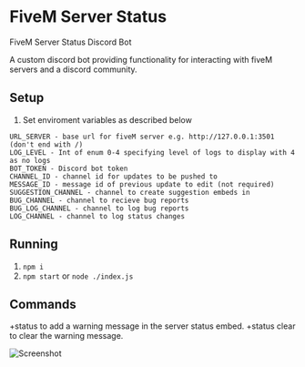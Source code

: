 # FiveM Server Status
FiveM Server Status Discord Bot

A custom discord bot providing functionality for interacting with fiveM servers and a discord community.

## Setup
1. Set enviroment variables as described below
```
URL_SERVER - base url for fiveM server e.g. http://127.0.0.1:3501 (don't end with /)
LOG_LEVEL - Int of enum 0-4 specifying level of logs to display with 4 as no logs
BOT_TOKEN - Discord bot token
CHANNEL_ID - channel id for updates to be pushed to
MESSAGE_ID - message id of previous update to edit (not required)
SUGGESTION_CHANNEL - channel to create suggestion embeds in
BUG_CHANNEL - channel to recieve bug reports
BUG_LOG_CHANNEL - channel to log bug reports
LOG_CHANNEL - channel to log status changes
```
## Running
1. `npm i`
2. `npm start` or `node ./index.js`


## Commands
+status <Message> to add a warning message in the server status embed.
  +status clear to clear the warning message.
  
![Screenshot](https://media.discordapp.net/attachments/424886239410388992/625739298846801936/unknown.png)
